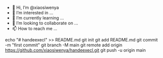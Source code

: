 - 👋 Hi, I’m @xiaosiwenya
- 👀 I’m interested in ...
- 🌱 I’m currently learning ...
- 💞️ I’m looking to collaborate on ...
- 📫 How to reach me ...

<!---
xiaosiwenya/xiaosiwenya is a ✨ special ✨ repository because its `README.md` (this file) appears on your GitHub profile.
You can click the Preview link to take a look at your changes.
--->
echo "# handeexecl" >> README.md
git init
git add README.md
git commit -m "first commit"
git branch -M main
git remote add origin https://github.com/xiaosiwenya/handeexecl.git
git push -u origin main

